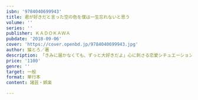 ```yaml
---
isbn: '9784040699943'
title: 君が好きだと言った空の色を僕は一生忘れないと思う
volume: ''
series: ''
publisher: ＫＡＤＯＫＡＷＡ
pubdate: '2018-09-06'
cover: 'https://cover.openbd.jp/9784040699943.jpg'
author: 猫とろ／著
description: 「きみに届かなくても、ずっと大好きだよ」心に刺さる恋愛シチュエーション
price: '1100'
genre: ''
target: 一般
format: 単行本
content: 諸芸・娯楽

---
```

